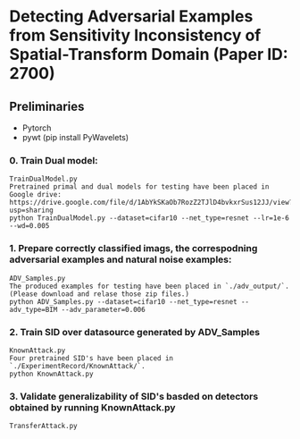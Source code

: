 # Detecting Adversarial Examples from Sensitivity Inconsistency of Spatial-Transform Domain (Paper ID: 2700)


## Preliminaries

* Pytorch
* pywt (pip install PyWavelets)

### 0. Train Dual model:
	TrainDualModel.py
	Pretrained primal and dual models for testing have been placed in Google drive: https://drive.google.com/file/d/1AbYkSKaOb7RozZ2TJlD4bvkxrSus12JJ/view?usp=sharing
	python TrainDualModel.py --dataset=cifar10 --net_type=resnet --lr=1e-6 --wd=0.005
	
### 1. Prepare correctly classified imags, the correspodning adversarial examples and natural noise examples:
	ADV_Samples.py
	The produced examples for testing have been placed in `./adv_output/`. (Please download and relase those zip files.) 
	python ADV_Samples.py --dataset=cifar10 --net_type=resnet --adv_type=BIM --adv_parameter=0.006

### 2. Train SID over datasource generated by ADV_Samples
	KnownAttack.py
	Four pretrained SID's have been placed in `./ExperimentRecord/KnownAttack/`.
	python KnownAttack.py 
	
### 3. Validate generalizability of SID's basded on detectors obtained by running KnownAttack.py
	TransferAttack.py


